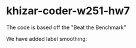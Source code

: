 # khizar-coder-w251-hw7

The code is based off the "Beat the Benchmark"

We have added label smoothing:
